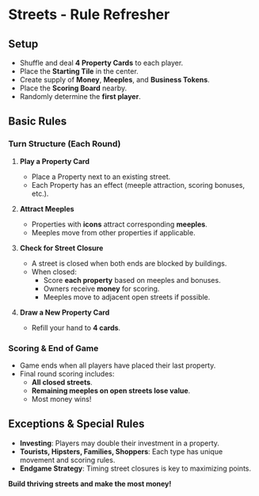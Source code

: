 # Streets - Rule Refresher

## Setup
- Shuffle and deal **4 Property Cards** to each player.
- Place the **Starting Tile** in the center.
- Create supply of **Money**, **Meeples**, and **Business Tokens**.
- Place the **Scoring Board** nearby.
- Randomly determine the **first player**.

## Basic Rules
### Turn Structure (Each Round)
1. **Play a Property Card**
   - Place a Property next to an existing street.
   - Each Property has an effect (meeple attraction, scoring bonuses, etc.).

2. **Attract Meeples**
   - Properties with **icons** attract corresponding **meeples**.
   - Meeples move from other properties if applicable.

3. **Check for Street Closure**
   - A street is closed when both ends are blocked by buildings.
   - When closed:
     - Score **each property** based on meeples and bonuses.
     - Owners receive **money** for scoring.
     - Meeples move to adjacent open streets if possible.

4. **Draw a New Property Card**
   - Refill your hand to **4 cards**.

### Scoring & End of Game
- Game ends when all players have placed their last property.
- Final round scoring includes:
  - **All closed streets**.
  - **Remaining meeples on open streets lose value**.
  - Most money wins!

## Exceptions & Special Rules
- **Investing**: Players may double their investment in a property.
- **Tourists, Hipsters, Families, Shoppers**: Each type has unique movement and scoring rules.
- **Endgame Strategy**: Timing street closures is key to maximizing points.

**Build thriving streets and make the most money!**
